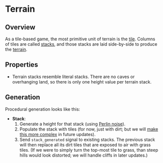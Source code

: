 # Terrain

## Overview

As a tile-based game, the most primitive unit of terrain is the [tile]. Columns of tiles are called [stacks], and those stacks are laid side-by-side to produce the [terrain].

## Properties

- Terrain stacks resemble literal stacks. There are no caves or overhanging land, so there is only one height value per terrain stack.

## Generation

Procedural generation looks like this:
- **Stack**:
  1. Generate a height for that stack (using [Perlin noise][noise]).
  2. Populate the stack with tiles (for now, just with dirt; but we will [make this more complex][terrain notes] in future updates).
  3. Send `stack_generated` signal to existing stacks. The previous stack will then replace all its dirt tiles that are exposed to air with grass tiles. (If we were to simply turn the top-most tile to grass, than steep hills would look distorted; we will handle cliffs in later updates.)

[tile]: /into-the-woods/terrain/stack/tile
[stacks]: /into-the-woods/terrain/stack
[terrain]: /into-the-woods/terrain
[noise]: /into-the-woods/util/softnoise.gd
[terrain notes]: /into-the-woods/terrain/stack/notes.md
